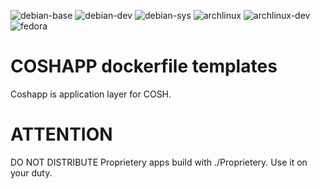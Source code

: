 ![debian-base](https://github.com/coshdev/coshapp-docker/workflows/debian-base/badge.svg)
![debian-dev](https://github.com/coshdev/coshapp-docker/workflows/debian-dev/badge.svg)
![debian-sys](https://github.com/coshdev/coshapp-docker/workflows/debian-sys/badge.svg)
![archlinux](https://github.com/coshdev/coshapp-docker/workflows/archlinux/badge.svg)
![archlinux-dev](https://github.com/coshdev/coshapp-docker/workflows/archlinux-dev/badge.svg)
![fedora](https://github.com/coshdev/coshapp-docker/workflows/fedora/badge.svg)

# COSHAPP dockerfile templates

Coshapp is application layer for COSH.

# ATTENTION

DO NOT DISTRIBUTE Proprietery apps build with ./Proprietery.
Use it on your duty.

